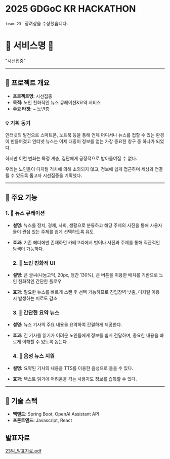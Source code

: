 # 2025 GDGoC KR HACKATHON
`team 23 `
장려상을 수상했습니다.

# 🎉 서비스명 🎉

"시선집중"

---

## 📌 프로젝트 개요

- **프로젝트명:** 시선집중
- **목적:** 노인 친화적인 뉴스 큐레이션&요약 서비스 
- **주요 타겟:** ~ 노년층

### 💡 기획 동기

인터넷의 발전으로 스마트폰, 노트북 등을 통해 언제 어디서나 뉴스를 접할 수 있는 환경이 만들어졌고 인터넷 뉴스는 이제 대중이 정보를 얻는 가장 중요한 창구 중 하나가 되었다.

하지만 이런 변화는 특정 계층, 집단에게 긍정적으로 받아들여질 수 없다. 

우리는 노인들이 디지털 격차에 의해 소외되지 않고, 정보에 쉽게 접근하며 세상과 연결될 수 있도록 돕고자 시선집중을 기획했다. 

---

## 🌟 주요 기능

### 1. 💬 뉴스 큐레이션

- **설명:** 뉴스를 정치, 경제, 사회, 생활으로 분류하고 해당 주제의 사진을 통해 사용자들이 관심 있는 주제를 쉽게 선택하도록 유도
- **효과:** 기존 헤더에만 존재하던 카테고리에서 벗어나 사진과 주제를 통해 직관적인 탐색이 가능하다. 

  ### 2. 💬 노인 친화적 UI

- **설명:** 큰 글씨(나눔고딕, 20px, 행간 130%), 큰 버튼을 이용한 배치를 기반으로 노인 친화적인 간단한 플로우
- **효과:** 필요한 뉴스를 빠르게 스캔 후 선택 가능하므로 진입장벽 낮춤, 디지털 이용 시 발생하는 피로도 감소

  ### 3. 💬 간단한 요약 뉴스

- **설명:** 뉴스 기사의 주요 내용을 요약하여 간결하게 제공한다. 
- **효과:** 긴 기사를 읽기가 어려운 노인들에게 정보를 쉽게 전달하며, 중요한 내용을 빠르게 이해할 수 있도록 돕는다. 

  ### 4. 💬 음성 뉴스 지원

- **설명:** 요약된 기사의 내용을 TTS를 이용한 음성으로 들을 수 있다. 
- **효과:** 텍스트 읽기에 어려움을 겪는 사용자도 정보를 습득할 수 있다.

---

## 🔧 기술 스택

- **백엔드:** Spring Boot, OpenAI Assistant API
- **프론트엔드:** Javascript, React

## 발표자료

[23팀_발표자료.pdf](https://github.com/user-attachments/files/18515601/23._.pdf)


